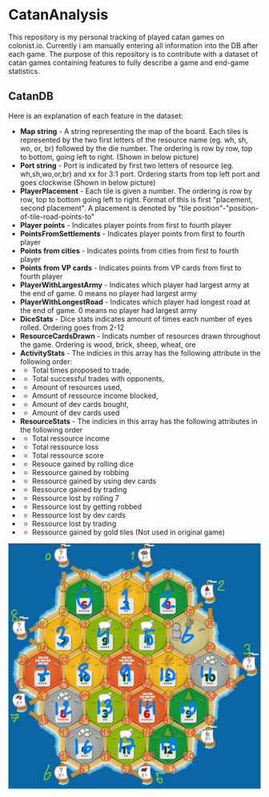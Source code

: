# CatanAnalysis
This repository is my personal tracking of played catan games on colonist.io. Currently i am manually entering all information into the DB after each game. The purpose of this repository is to contribute with a dataset of catan games containing features to fully describe a game and end-game statistics.
 
## CatanDB
Here is an explanation of each feature in the dataset:
* **Map string** - A string representing the map of the board. Each tiles is represented by the two first letters of the resource name (eg. wh, sh, wo, or, br) followed by the die number. The ordering is row by row, top to bottom, going left to right. (Shown in below picture)
* **Port string** - Port is indicated by first two letters of resource (eg. wh,sh,wo,or,br) and xx for 3:1 port. Ordering starts from top left port and goes clockwise (Shown in below picture)
* **PlayerPlacement** - Each tile is given a number. The ordering is row by row, top to bottom going left to right. Format of this is first "placement, second placement". A placement is denoted by "tile position"-"position-of-tile-road-points-to" 
* **Player points**	- Indicates player points from first to fourth player
* **PointsFromSettlements**	- Indicates player points from first to fourth player
* **Points from cities** - Indicates points from cities from first to fourth player
* **Points from VP cards** - Indicates points from VP cards from first to fourth player
* **PlayerWithLargestArmy**	- Indicates which player had largest army at the end of game. 0 means no player had largest army
* **PlayerWithLongestRoad**	- Indicates which player had longest road at the end of game. 0 means no player had largest army
* **DiceStats** - Dice stats indicates amount of times each number of eyes rolled. Ordering goes from 2-12
* **ResourceCardsDrawn** - Indicats number of resources drawn throughout the game. Ordering is wood, brick, sheep, wheat, ore
* **ActivityStats** - The indicies in this array has the following attribute in the following order:
* * Total times proposed to trade,
* * Total successful trades with opponents,
* * Amount of resources used,
* * Amount of ressource income blocked,
* * Amount of dev cards bought,
* * Amount of dev cards used
* **ResourceStats** - The indicies in this array has the following attributes in the following order
* * Total ressource income
* * Total ressource loss
* * Total ressource score
* * Resouce gained by rolling dice
* * Ressource gained by robbing
* * Ressource gained by using dev cards
* * Ressource gained by trading
* * Ressource lost by rolling 7
* * Ressource lost by getting robbed
* * Ressource lost by dev cards
* * Ressource lost by trading
* * Ressource gained by gold tiles (Not used in original game)

![alt text](image.png)